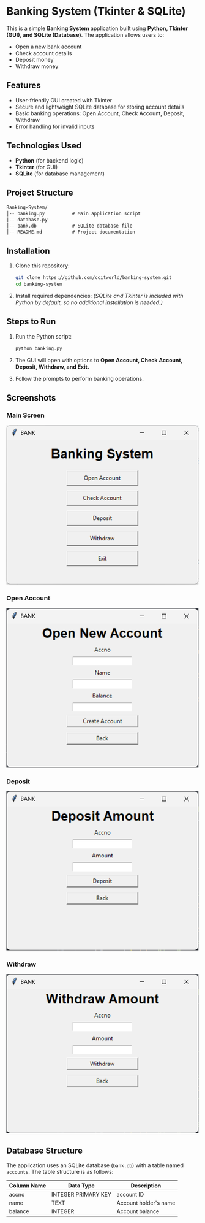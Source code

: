# Banking System (Tkinter & SQLite)

This is a simple **Banking System** application built using **Python, Tkinter (GUI), and SQLite (Database)**. The application allows users to:
- Open a new bank account
- Check account details
- Deposit money
- Withdraw money

## Features
- User-friendly GUI created with Tkinter
- Secure and lightweight SQLite database for storing account details
- Basic banking operations: Open Account, Check Account, Deposit, Withdraw
- Error handling for invalid inputs

## Technologies Used
- **Python** (for backend logic)
- **Tkinter** (for GUI)
- **SQLite** (for database management)

## Project Structure
```
Banking-System/
│-- banking.py          # Main application script
|-- database.py
│-- bank.db             # SQLite database file
│-- README.md           # Project documentation
```

## Installation

1. Clone this repository:
   ```sh
   git clone https://github.com/ccitworld/banking-system.git
   cd banking-system
   ```

2. Install required dependencies:
   *(SQLite and Tkinter is included with Python by default, so no additional installation is needed.)*

## Steps to Run

1. Run the Python script:
   ```sh
   python banking.py
   ```

2. The GUI will open with options to **Open Account, Check Account, Deposit, Withdraw, and Exit.**

3. Follow the prompts to perform banking operations.

## Screenshots
### Main Screen
![Main Screen](images/main.png)

### Open Account
![Open Account](images/open.png)

### Deposit
![Deposit](images/deposit.png)

### Withdraw
![Withdraw](images/withdraw.png)

## Database Structure
The application uses an SQLite database (`bank.db`) with a table named `accounts`. The table structure is as follows:

| Column Name | Data Type | Description |
|------------|-----------|-------------|
| accno | INTEGER PRIMARY KEY | account ID  |
| name | TEXT | Account holder's name |
| balance | INTEGER | Account balance |



